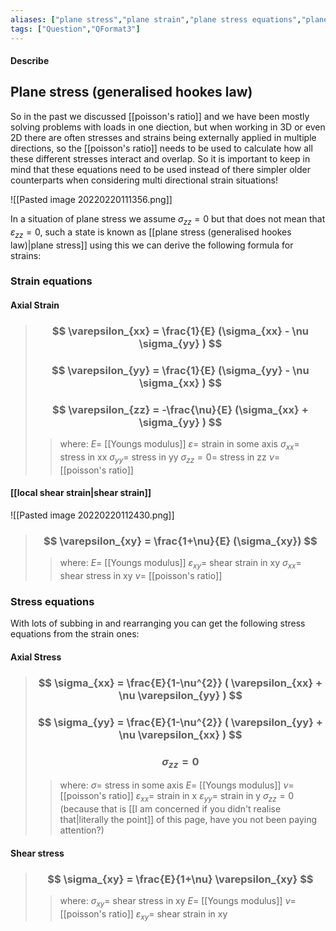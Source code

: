 ```yaml
---
aliases: ["plane stress","plane strain","plane stress equations","plane stain equations"]
tags: ["Question","QFormat3"]
---
```


#### Describe
## Plane stress (generalised hookes law)
So in the past we discussed [[poisson's ratio]] and we have been mostly solving problems with loads in one diection, but when working in 3D or even 2D there are often stresses and strains being externally applied in multiple directions, so the [[poisson's ratio]] needs to be used to calculate how all these different stresses interact and overlap. So it is important to keep in mind that these equations need to be used instead of there simpler older counterparts when considering multi directional strain situations!

![[Pasted image 20220220111356.png]]

In a situation of plane stress we assume $\sigma_{zz}=0$ but that does not mean that $\varepsilon_{zz}=0$, such a state is known as [[plane stress (generalised hookes law)|plane stress]] using this we can derive the following formula for strains:

### Strain equations

#### Axial Strain

> ### $$ \varepsilon_{xx} = \frac{1}{E} (\sigma_{xx} - \nu \sigma_{yy} ) $$ 
> ### $$ \varepsilon_{yy} = \frac{1}{E} (\sigma_{yy} - \nu \sigma_{xx} ) $$ 
> ### $$ \varepsilon_{zz} = -\frac{\nu}{E} (\sigma_{xx} + \sigma_{yy} ) $$ 
>> where:
>> $E=$ [[Youngs modulus]]
>> $\varepsilon=$ strain in some axis
>> $\sigma_{xx}=$ stress in xx
>> $\sigma_{yy}=$ stress in yy
>> $\sigma_{zz}=0=$ stress in zz
>> $\nu=$ [[poisson's ratio]]

#### [[local shear strain|shear strain]]

![[Pasted image 20220220112430.png]]

> ### $$ \varepsilon_{xy} = \frac{1+\nu}{E} (\sigma_{xy}) $$ 
>> where:
>> $E=$ [[Youngs modulus]]
>> $\varepsilon_{xy}=$ shear strain in xy
>> $\sigma_{xx}=$ shear stress in xy
>> $\nu=$ [[poisson's ratio]]

### Stress equations
With lots of subbing in and rearranging you can get the following stress equations from the strain ones:

#### Axial Stress

> ### $$ \sigma_{xx} = \frac{E}{1-\nu^{2}} ( \varepsilon_{xx} + \nu \varepsilon_{yy} ) $$ 
> ### $$ \sigma_{yy} = \frac{E}{1-\nu^{2}} ( \varepsilon_{yy} + \nu \varepsilon_{xx} ) $$ 
> ### $$ \sigma_{zz} = 0 $$
>> where:
>> $\sigma=$ stress in some axis
>> $E=$ [[Youngs modulus]]
>> $\nu=$ [[poisson's ratio]]
>> $\varepsilon_{xx}=$ strain in x
>> $\varepsilon_{yy}=$ strain in y
>> $\sigma_{zz}=0$  (because that is [[I am concerned if you didn't realise that|literally the point]] of this page, have you not been paying attention?)

#### Shear stress

> ### $$ \sigma_{xy} = \frac{E}{1+\nu} \varepsilon_{xy} $$ 
>> where:
>> $\sigma_{xy}=$ shear stress in xy
>> $E=$ [[Youngs modulus]]
>> $\nu=$ [[poisson's ratio]]
>> $\varepsilon_{xy}=$ shear strain in xy